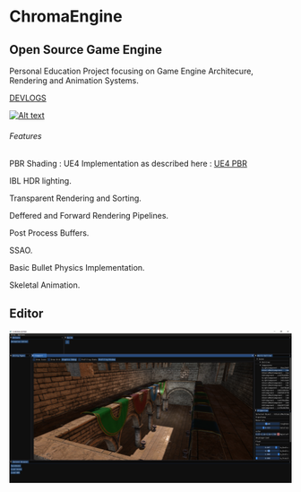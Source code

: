 # ChromaEngine
## Open Source Game Engine
Personal Education Project focusing on Game Engine Architecure, Rendering and Animation Systems.

[DEVLOGS](https://www.youtube.com/watch?v=YeyiEYRT1Ac)

[![Alt text](https://static.wixstatic.com/media/755aac_316019612db440d9a17f566fe23a1654~mv2.gif)](https://www.youtube.com/watch?v=YeyiEYRT1Ac)

###### Features
PBR Shading : UE4 Implementation as described here : [UE4 PBR](https://cdn2.unrealengine.com/Resources/files/2013SiggraphPresentationsNotes-26915738.pdf )

IBL HDR lighting.

Transparent Rendering and Sorting.

Deffered and Forward Rendering Pipelines.

Post Process Buffers.

SSAO.

Basic Bullet Physics Implementation.

Skeletal Animation.

## Editor
![](Chroma/Chroma/resources/textures/editor/ChromaEditor_00.png)

